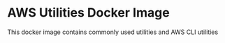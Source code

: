 #  AWS Utilities Docker Image

This docker image contains commonly used utilities and AWS CLI utilities
